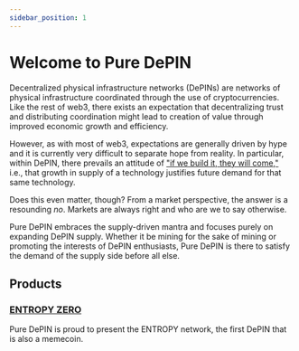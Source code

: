 ```yaml
---
sidebar_position: 1
---
```


# Welcome to Pure DePIN

Decentralized physical infrastructure networks (DePINs) are networks of physical infrastructure coordinated through the use of cryptocurrencies. Like the rest of web3, there exists an expectation that decentralizing trust and distributing coordination might lead to creation of value through improved economic growth and efficiency.

However, as with most of web3, expectations are generally driven by hype and it is currently very difficult to separate hope from reality. In particular, within DePIN, there prevails an attitude of ["if we build it, they will come,"](https://x.com/KyleSamani/status/1808941925795574130) i.e., that growth in supply of a technology justifies future demand for that same technology.

Does this even matter, though? From a market perspective, the answer is a resounding *no*. Markets are always right and who are we to say otherwise.

Pure DePIN embraces the supply-driven mantra and focuses purely on expanding DePIN supply. Whether it be mining for the sake of mining or promoting the interests of DePIN enthusiasts, Pure DePIN is there to satisfy the demand of the supply side before all else.

## Products

### [ENTROPY ZERO](./category/entropy-zero)

Pure DePIN is proud to present the ENTROPY network, the first DePIN that is also a memecoin.